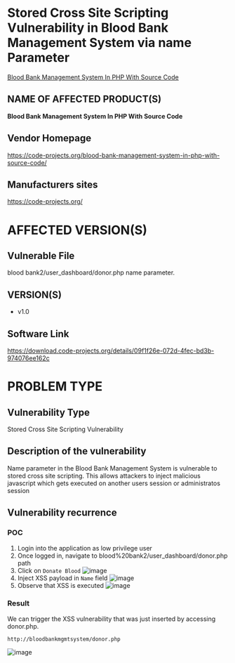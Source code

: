# Stored Cross Site Scripting Vulnerability in Blood Bank Management System via name Parameter

[Blood Bank Management System In PHP With Source Code](https://code-projects.org/blood-bank-management-system-in-php-with-source-code/)

## NAME OF AFFECTED PRODUCT(S)

**Blood Bank Management System In PHP With Source Code**

## Vendor Homepage

https://code-projects.org/blood-bank-management-system-in-php-with-source-code/

##  **Manufacturers sites**

https://code-projects.org/

# AFFECTED  VERSION(S)

## Vulnerable File

blood bank2/user_dashboard/donor.php name parameter.

## VERSION(S)

-  v1.0

## Software Link

https://download.code-projects.org/details/09f1f26e-072d-4fec-bd3b-974076ee162c

# PROBLEM TYPE

## Vulnerability Type

Stored Cross Site Scripting Vulnerability

## **Description of the vulnerability**

Name parameter in the Blood Bank Management System is vulnerable to stored cross site scripting. This allows attackers to inject malicious javascript which gets executed on another users session or administratos session


## **Vulnerability recurrence**

### **POC**
1. Login into the application as low privilege user
2. Once logged in, navigate to blood%20bank2/user_dashboard/donor.php path
3. Click on `Donate Blood`
   ![image](https://github.com/user-attachments/assets/340dbe35-3ccb-4061-b8c5-e767b9409ce0)
4. Inject XSS payload in `Name` field
   ![image](https://github.com/user-attachments/assets/7dfc3a1b-f6a6-4e6a-8a64-14da50f18915)
5. Observe that XSS is executed
   ![image](https://github.com/user-attachments/assets/158b0866-3842-455d-9330-d817794a3737)

### Result

We can trigger the XSS vulnerability that was just inserted by accessing  donor.php. 

```
http://bloodbankmgmtsystem/donor.php
```
![image](https://github.com/user-attachments/assets/22871d6b-b930-469e-a85a-558b7244b646)
